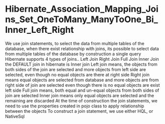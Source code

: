 # Hibernate_Association_Mapping_Joins_Set_OneToMany_ManyToOne_Bi_Inner_Left_Right
We use join statements, to select the data from multiple tables of the database, when there exist relationship with joins, its possible to select data from multiple tables of the database by construction a single query Hibernate supports 4 types of joins..  Left Join Right  Join Full Join Inner Join the DEFAULT join in hibernate is Inner join  Left join means, the objects from both sides of the join are selected and more objects  from left side are selected, even though no equal objects are there at right side Right join means equal objects are selected from database and more objects are from right side of join are selected even though there is no equal objects are exist left side Full join means, both equal and un-equal objects from both sides of join are selected Inner join means only equal objects are selected  and the remaining are discarded At the time of construction the join statements, we need to use the properties created in pojo class to apply relationship between the objects To construct a join statement, we use either HQL, or NativeSql
